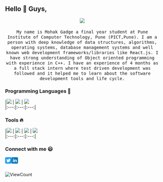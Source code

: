 
## Hello :wave: Guys, 

<p align="center">
  <img src="https://i.pinimg.com/originals/0b/13/d4/0b13d4853679e37ec02d9289377fc109.gif" width=100>
  <br><br>
  <samp>
      My name is Mohak Gadge a final year student at Pune Institute of Computer Technology, Pune (PICT,Pune). I am a person with deep knowledge of data structures, algorithms, operating systems, database management systems and well known web development frameworks/libraries like React.js. I have strong understanding of Object oriented programming with experience in C++. I have an experience of 4 months as a full stack intern where test driven development was followed and it helped me to learn about the software development tools and life cycle.
  </samp>
</p>

### Programming Languages  :rocket:
|<img src="https://raw.githubusercontent.com/coderjojo/coderjojo/master/img/cpp.png" width=60> | 
<img src="https://raw.githubusercontent.com/coderjojo/coderjojo/master/img/js.png" width=60> | 
<img src="https://e7.pngegg.com/pngimages/724/306/png-clipart-c-logo-c-programming-language-icon-letter-c-blue-logo.png" width=60>
<br/>
|:---:|:---:|:---:|


### Tools :fire:
|<img src="https://mildaintrainings.com/wp-content/uploads/2017/11/react-logo.png" width=60> | 
<img src="https://upload.wikimedia.org/wikipedia/commons/4/49/Redux.png" width=60> | 
<img src="https://blog.knoldus.com/wp-content/uploads/2019/06/graphql.png" width=60> |
<img src="https://futurumresearch.com/wp-content/uploads/2020/01/aws-logo.png" width=60>
<br/>
|:---:|:---:|:---:|

### Connect with me :smiley:
<a href="https://twitter.com/mmgmohak311">
  <img align="left" alt="Mohak Gadge Twitter" width="21px" src="https://raw.githubusercontent.com/edent/SuperTinyIcons/099dc12b59179d07d534069bc8551718f786d91a/images/svg/twitter.svg" />
</a>
<a href="https://www.linkedin.com/in/mohakgadge/">
  <img align="left" alt="Mohak Gadge LinkedIn" width="21px" src="https://raw.githubusercontent.com/edent/SuperTinyIcons/099dc12b59179d07d534069bc8551718f786d91a/images/svg/linkedin.svg" />
</a>
<br/><br/>


<!--  ![visitors](https://visitor-badge.glitch.me/badge?page_id=coderjojo/coderjojo) -->

![ViewCount](https://views.whatilearened.today/views/github/mmg0311/views.svg)
